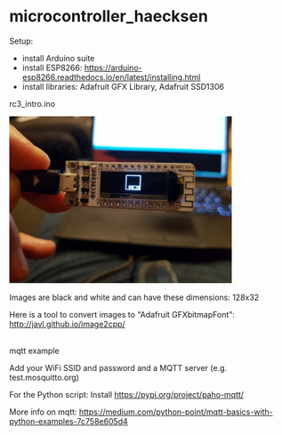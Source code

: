 # microcontroller_haecksen

Setup:
- install Arduino suite
- install ESP8266:
https://arduino-esp8266.readthedocs.io/en/latest/installing.html
- install libraries:
Adafruit GFX Library, Adafruit SSD1306


rc3_intro.ino

<img src="rc3.jpg" width=400/>

Images are black and white and can have these dimensions: 128x32 

Here is a tool to convert images to "Adafruit GFXbitmapFont":<br>
http://javl.github.io/image2cpp/


<br>mqtt example</br>

Add your WiFi SSID and password and a MQTT server (e.g. test.mosquitto.org)

For the Python script:
Install https://pypi.org/project/paho-mqtt/

More info on mqtt: 
https://medium.com/python-point/mqtt-basics-with-python-examples-7c758e605d4
